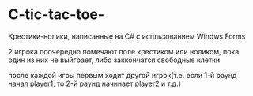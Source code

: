 # C-tic-tac-toe-
Крестики-нолики, написанные на C# с испльзованием Windws Forms

2 игрока поочередно помечают поле крестиком или ноликом, пока один из них не выйграет, либо заккончатся свободные клетки

после каждой игры первым ходит другой игрок(т.е. если 1-й раунд начал player1, то 2-й раунд начинает player2 и т.д.)
